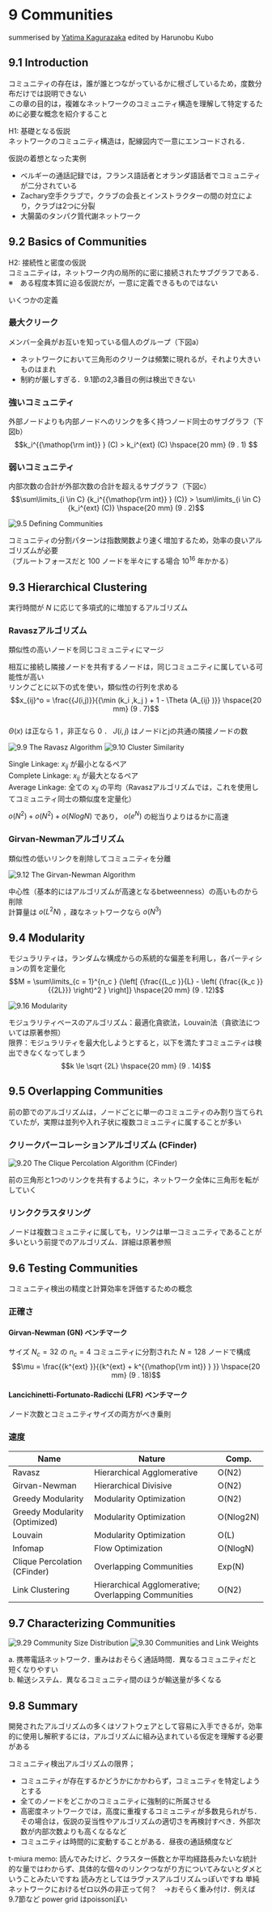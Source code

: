 # 9 Communities
summerised by [Yatima Kagurazaka](https://twitter.com/Yatima_K)
edited by Harunobu Kubo

## 9.1 Introduction

コミュニティの存在は，誰が誰とつながっているかに根ざしているため，度数分布だけでは説明できない  
この章の目的は，複雑なネットワークのコミュニティ構造を理解して特定するために必要な概念を紹介すること  

H1: 基礎となる仮説  
ネットワークのコミュニティ構造は，配線図内で一意にエンコードされる．  

仮説の着想となった実例  
- ベルギーの通話記録では，フランス語話者とオランダ語話者でコミュニティが二分されている  
- Zachary空手クラブで，クラブの会長とインストラクターの間の対立により，クラブは2つに分裂  
- 大腸菌のタンパク質代謝ネットワーク  

## 9.2 Basics of Communities

H2: 接続性と密度の仮説  
コミュニティは，ネットワーク内の局所的に密に接続されたサブグラフである．  
※　ある程度本質に迫る仮説だが，一意に定義できるものではない  
  
いくつかの定義  
### 最大クリーク
メンバー全員がお互いを知っている個人のグループ（下図a）  
- ネットワークにおいて三角形のクリークは頻繁に現れるが，それより大きいものはまれ  
- 制約が厳しすぎる．9.1節の2,3番目の例は検出できない  

### 強いコミュニティ
外部ノードよりも内部ノードへのリンクを多く持つノード同士のサブグラフ（下図b）  
$$k_i^{{\mathop{\rm int}} } (C) > k_i^{ext} (C) \hspace{20 mm} (9 . 1)
$$  
### 弱いコミュニティ
内部次数の合計が外部次数の合計を超えるサブグラフ（下図c）  
$$\sum\limits_{i \in C} {k_i^{{\mathop{\rm int}} } (C)}  > \sum\limits_{i \in C} {k_i^{ext} (C)}  \hspace{20 mm} (9 . 2)$$  

<img src="./figures/figure-9-5.jpg" alt="9.5 Defining Communities">
  
コミュニティの分割パターンは指数関数より速く増加するため，効率の良いアルゴリズムが必要  
（ブルートフォースだと $100$ ノードを半々にする場合 $10^{16}$ 年かかる）  

## 9.3 Hierarchical Clustering
実行時間が $N$ に応じて多項式的に増加するアルゴリズム
  
### Ravaszアルゴリズム  
類似性の高いノードを同じコミュニティにマージ  
  
相互に接続し隣接ノードを共有するノードは，同じコミュニティに属している可能性が高い  
リンクごとに以下の式を使い，類似性の行列を求める  
$$x_{ij}^o  = \frac{{J(i,j)}}{{\min (k_i ,k_j ) + 1 - \Theta (A_{ij} )}} \hspace{20 mm} (9 . 7)$$  
$Θ(x)$ は正なら $1$ ，非正なら $0$ ． $J(i, j)$ はノードiとjの共通の隣接ノードの数

<img src="./figures/figure-9-9.jpg" alt="9.9 The Ravasz Algorithm">
  
<img src="./figures/figure-9-10.jpg" alt="9.10 Cluster Similarity">
  
Single Linkage: $x_{ij}$ が最小となるペア  
Complete Linkage: $x_{ij}$ が最大となるペア  
Average Linkage: 全ての $x_{ij}$ の平均（Ravaszアルゴリズムでは，これを使用してコミュニティ同士の類似度を定量化）  

$o(N^2) + o(N^2) + o(NlogN)$ であり， $o(e^N)$ の総当りよりはるかに高速  

### Girvan-Newmanアルゴリズム  
類似性の低いリンクを削除してコミュニティを分離  
  
<img src="./figures/figure-9-12.jpg" alt="9.12 The Girvan-Newman Algorithm">
  
中心性（基本的にはアルゴリズムが高速となるbetweenness）の高いものから削除  
計算量は $o(L^2N)$ ，疎なネットワークなら $o(N^3)$ 

## 9.4 Modularity
モジュラリティは，ランダムな構成からの系統的な偏差を利用し，各パーティションの質を定量化  
$$M = \sum\limits_{c = 1}^{n_c } {\left[ {\frac{{L_c }}{L} - \left( {\frac{{k_c }}{{2L}}} \right)^2 } \right]}  \hspace{20 mm} (9 . 12)$$
  
<img src="./figures/figure-9-16.jpg" alt="9.16 Modularity">

モジュラリティベースのアルゴリズム：最適化貪欲法，Louvain法（貪欲法については原著参照）  
限界：モジュラリティを最大化しようとすると，以下を満たすコミュニティは検出できなくなってしまう  
$$k \le \sqrt {2L}  \hspace{20 mm} (9 . 14)$$

## 9.5 Overlapping Communities
前の節でのアルゴリズムは，ノードごとに単一のコミュニティのみ割り当てられていたが，実際は並列や入れ子状に複数コミュニティに属することが多い
  
### クリークパーコレーションアルゴリズム (CFinder)

<img src="./figures/figure-9-20.jpg" alt="9.20 The Clique Percolation Algorithm (CFinder)">

前の三角形と1つのリンクを共有するように，ネットワーク全体に三角形を転がしていく  
  
### リンククラスタリング  
ノードは複数コミュニティに属しても，リンクは単一コミュニティであることが多いという前提でのアルゴリズム．詳細は原著参照  

## 9.6 Testing Communities
コミュニティ検出の精度と計算効率を評価するための概念

### 正確さ  
  
#### Girvan-Newman (GN) ベンチマーク  
サイズ $N_c =32$ の $n_c =4$ コミュニティに分割された $N= 128$ ノードで構成
$$\mu  = \frac{{k^{ext} }}{{k^{ext}  + k^{{\mathop{\rm int}} } }} \hspace{20 mm} (9 . 18)$$
  
#### Lancichinetti-Fortunato-Radicchi (LFR) ベンチマーク  
ノード次数とコミュニティサイズの両方がべき乗則  

### 速度
Name |	Nature |	Comp.
----|----|----
Ravasz |	Hierarchical Agglomerative |	O(N2)
Girvan-Newman |	Hierarchical Divisive |	O(N2)
Greedy Modularity |	Modularity Optimization |	O(N2)
Greedy Modularity (Optimized) |	Modularity Optimization |	O(Nlog2N)
Louvain |	Modularity Optimization |	O(L)
Infomap |	Flow Optimization |	O(NlogN)
Clique Percolation (CFinder) |	Overlapping Communities |	Exp(N)
Link Clustering |	Hierarchical Agglomerative; Overlapping Communities |	O(N2)

## 9.7 Characterizing Communities

<img src="./figures/figure-9-29.jpg" alt="9.29 Community Size Distribution">

<img src="./figures/figure-9-30.jpg" alt="9.30 Communities and Link Weights">

a. 携帯電話ネットワーク．重みはおそらく通話時間．異なるコミュニティだと短くなりやすい  
b. 輸送システム．異なるコミュニティ間のほうが輸送量が多くなる  

## 9.8 Summary
開発されたアルゴリズムの多くはソフトウェアとして容易に入手できるが，効率的に使用し解釈するには，アルゴリズムに組み込まれている仮定を理解する必要がある  
  
コミュニティ検出アルゴリズムの限界；
- コミュニティが存在するかどうかにかかわらず，コミュニティを特定しようとする
- 全てのノードをどこかのコミュニティに強制的に所属させる
- 高密度ネットワークでは，高度に重複するコミュニティが多数見られがち．その場合は，仮説の妥当性やアルゴリズムの適切さを再検討すべき．外部次数が内部次数よりも高くなるなど
- コミュニティは時間的に変動することがある．昼夜の通話頻度など

t-miura memo:
読んでみたけど、クラスター係数とか平均経路長みたいな統計的な量ではわからず、具体的な個々のリンクつながり方についてみないとダメということみたいですね
読み方としてはラヴァスアルゴリズムっぽいですね
単純ネットワークにおけるゼロ以外の非正って何？　→おそらく重み付け．例えば9.7節など
power grid はpoissonぽい
